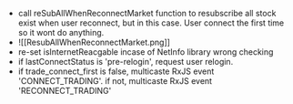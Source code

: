 - call reSubAllWhenReconnectMarket function to resubscribe all stock exist when user reconnect, but in this case. User connect the first time so it wont do anything.
- ![[ResubAllWhenReconnectMarket.png]]
 - re-set isInternetReacgable incase of NetInfo library wrong checking
- if lastConnectStatus is 'pre-relogin',  request user relogin.
- if trade_connect_first is false, multicaste RxJS event 'CONNECT_TRADING'. if not, multicaste RxJS event 'RECONNECT_TRADING'